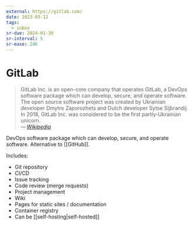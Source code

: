 ```yaml
---
external: https://gitlab.com/
date: 2023-03-12
tags:
  - inbox
sr-due: 2024-01-30
sr-interval: 5
sr-ease: 246
---
```

# GitLab

> GitLab Inc. is an open-core company that operates GitLab, a DevOps software
> package which can develop, secure, and operate software. The open source
> software project was created by Ukrainian developer Dmytro Zaporozhets and
> Dutch developer Sytse Sijbrandij. In 2018, GitLab Inc. was considered to be
> the first partly-Ukrainian unicorn.\
> — <cite>[Wikipedia](https://en.wikipedia.org/wiki/GitLab)</cite>

DevOps software package which can develop, secure, and operate software.
Alternative to [[GitHub]].

Includes:

- Git repository
- CI/CD
- Issue tracking
- Code review (merge requests)
- Project management
- Wiki
- Pages for static sites / documentation
- Container registry
- Can be [[self-hosting|self-hosted]]
